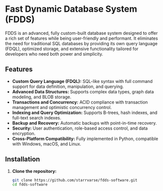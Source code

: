 # Fast Dynamic Database System (FDDS)

FDDS is an advanced, fully custom-built database system designed to offer a rich set of features while being user-friendly and performant. It eliminates the need for traditional SQL databases by providing its own query language (FDQL), optimized storage, and extensive functionality tailored for developers who need both power and simplicity.

## Features

- **Custom Query Language (FDQL):** SQL-like syntax with full command support for data definition, manipulation, and querying.
- **Advanced Data Structures:** Supports complex data types, graph data modeling, and BLOB storage.
- **Transactions and Concurrency:** ACID compliance with transaction management and optimistic concurrency control.
- **Indexing and Query Optimization:** Supports B-trees, hash indexes, and full-text search indexes.
- **Backup and Recovery:** Automatic backups with point-in-time recovery.
- **Security:** User authentication, role-based access control, and data encryption.
- **Cross-Platform Compatibility:** Fully implemented in Python, compatible with Windows, macOS, and Linux.

## Installation

1. **Clone the repository:**
   ```bash
   git clone https://github.com/starrvarse/fdds-software.git
   cd fdds-software
